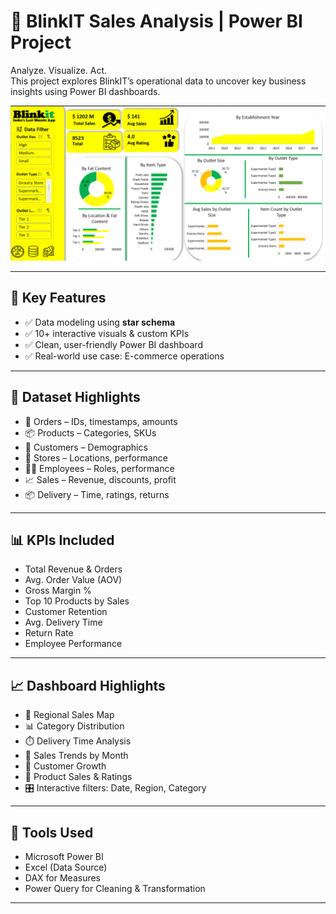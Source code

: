 # 🚀 BlinkIT Sales Analysis | Power BI Project

Analyze. Visualize. Act.  
This project explores BlinkIT’s operational data to uncover key business insights using Power BI dashboards.

![Dashboard Overview](https://github.com/Jatin-Chaurawar/BlinkIt-Project-Excel/blob/main/Dashboard.png)

---

## 📌 Key Features

- ✅ Data modeling using **star schema**
- ✅ 10+ interactive visuals & custom KPIs
- ✅ Clean, user-friendly Power BI dashboard
- ✅ Real-world use case: E-commerce operations

---

## 🧩 Dataset Highlights

- 🛒 Orders – IDs, timestamps, amounts  
- 📦 Products – Categories, SKUs  
- 👥 Customers – Demographics  
- 🏬 Stores – Locations, performance  
- 👨‍💼 Employees – Roles, performance  
- 📈 Sales – Revenue, discounts, profit  
- 📦 Delivery – Time, ratings, returns  

---

## 📊 KPIs Included

- Total Revenue & Orders  
- Avg. Order Value (AOV)  
- Gross Margin %  
- Top 10 Products by Sales  
- Customer Retention  
- Avg. Delivery Time  
- Return Rate  
- Employee Performance  

---

## 📈 Dashboard Highlights

- 📍 Regional Sales Map  
- 📊 Category Distribution  
- ⏱️ Delivery Time Analysis  
- 📆 Sales Trends by Month  
- 👥 Customer Growth  
- 🛒 Product Sales & Ratings  
- 🎛️ Interactive filters: Date, Region, Category

---

## 🧠 Tools Used

- Microsoft Power BI  
- Excel (Data Source)  
- DAX for Measures  
- Power Query for Cleaning & Transformation
   
---
